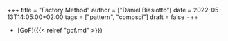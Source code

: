 +++
title = "Factory Method"
author = ["Daniel Biasiotto"]
date = 2022-05-13T14:05:00+02:00
tags = ["pattern", "compsci"]
draft = false
+++

-   [GoF]({{< relref "gof.md" >}})